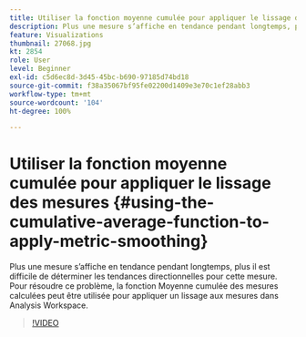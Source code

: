 ```yaml
---
title: Utiliser la fonction moyenne cumulée pour appliquer le lissage des mesures
description: Plus une mesure s’affiche en tendance pendant longtemps, plus il est difficile de déterminer les tendances directionnelles pour cette mesure. Pour résoudre ce problème, la fonction Moyenne cumulée des mesures calculées peut être utilisée pour appliquer un lissage aux mesures dans Analysis Workspace.
feature: Visualizations
thumbnail: 27068.jpg
kt: 2854
role: User
level: Beginner
exl-id: c5d6ec8d-3d45-45bc-b690-97185d74bd18
source-git-commit: f38a35067bf95fe02200d1409e3e70c1ef28abb3
workflow-type: tm+mt
source-wordcount: '104'
ht-degree: 100%

---
```


# Utiliser la fonction moyenne cumulée pour appliquer le lissage des mesures {#using-the-cumulative-average-function-to-apply-metric-smoothing}

Plus une mesure s’affiche en tendance pendant longtemps, plus il est difficile de déterminer les tendances directionnelles pour cette mesure. Pour résoudre ce problème, la fonction Moyenne cumulée des mesures calculées peut être utilisée pour appliquer un lissage aux mesures dans Analysis Workspace.

>[!VIDEO](https://video.tv.adobe.com/v/27068/?quality=12&learn=on)
